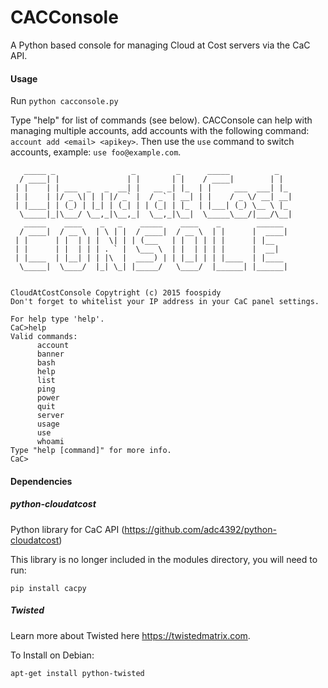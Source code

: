 # CACConsole
A Python based console for managing Cloud at Cost servers via the CaC API.

#### Usage

Run `python cacconsole.py`

Type "help" for list of commands (see below). CACConsole can help with managing multiple accounts, add accounts with the following command: `account add <email> <apikey>`. Then use the `use` command to switch accounts, example: `use foo@example.com`.

```
   _____ _                 _         _      _____          _   
  / ____| |               | |       | |    / ____|        | |  
 | |    | | ___  _   _  __| |   __ _| |_  | |     ___  ___| |_ 
 | |    | |/ _ \| | | |/ _` |  / _` | __| | |    / _ \/ __| __|
 | |____| | (_) | |_| | (_| | | (_| | |_  | |___| (_) \__ \ |_ 
  \_____|_|\___/ \__,_|\__,_|  \__,_|\__|  \_____\___/|___/\__|
   _____    ____    _   _    _____    ____    _        ______  
  / ____|  / __ \  | \ | |  / ____|  / __ \  | |      |  ____| 
 | |      | |  | | |  \| | | (___   | |  | | | |      | |__    
 | |      | |  | | | . ` |  \___ \  | |  | | | |      |  __|   
 | |____  | |__| | | |\  |  ____) | | |__| | | |____  | |____  
  \_____|  \____/  |_| \_| |_____/   \____/  |______| |______| 
                                                               
                                                               
CloudAtCostConsole Copytright (c) 2015 foospidy
Don't forget to whitelist your IP address in your CaC panel settings.

For help type 'help'.
CaC>help
Valid commands:
      account
      banner
      bash
      help
      list
      ping
      power
      quit
      server
      usage
      use
      whoami
Type "help [command]" for more info.
CaC>
```

#### Dependencies

##### python-cloudatcost
Python library for CaC API (https://github.com/adc4392/python-cloudatcost)

This library is no longer included in the modules directory, you will need to run:

`pip install cacpy`


##### Twisted
Learn more about Twisted here https://twistedmatrix.com.

To Install on Debian:

`apt-get install python-twisted`
